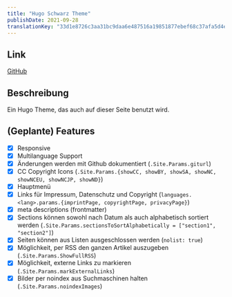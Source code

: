 ```yaml
---
title: "Hugo Schwarz Theme"
publishDate: 2021-09-28
translationKey: "33d1e8726c3aa31bc9daa6e487516a19851877ebef68c37afa5d4ec84c17bcb0"
---
```


## Link

[GitHub](https://github.com/thinegen/hugo-schwarz)

## Beschreibung

Ein Hugo Theme, das auch auf dieser Seite benutzt wird.

## (Geplante) Features

- [X] Responsive
- [X] Multilanguage Support
- [X] Änderungen werden mit Github dokumentiert (`.Site.Params.giturl`)
- [X] CC Copyright Icons (`.Site.Params.{showCC, showBY, showSA, showNC, showNCEU, showNCJP, showND}`)
- [X] Hauptmenü
- [X] Links für Impressum, Datenschutz und Copyright (`languages.<lang>.params.{imprintPage, copyrightPage, privacyPage}`)
- [X] meta descriptions (frontmatter)
- [X] Sections können sowohl nach Datum als auch alphabetisch sortiert werden (`.Site.Params.sectionsToSortAlphabetically = ["section1", "section2"]`)
- [X] Seiten können aus Listen ausgeschlossen werden (`nolist: true`)
- [X] Möglichkeit, per RSS den ganzen Artikel auszugeben (`.Site.Params.ShowFullRSS`)
- [X] Möglichkeit, externe Links zu markieren (`.Site.Params.markExternalLinks`)
- [X] Bilder per noindex aus Suchmaschinen halten (`.Site.Params.noindexImages`)